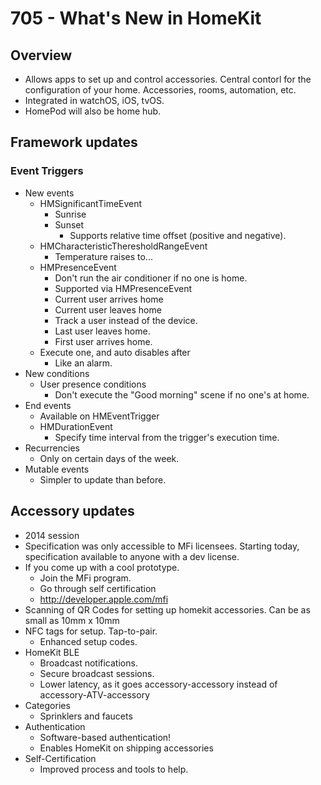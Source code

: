 # 705 - What's New in HomeKit

## Overview

- Allows apps to set up and control accessories. Central contorl for the configuration of your home. Accessories, rooms, automation, etc.
- Integrated in watchOS, iOS, tvOS.
- HomePod will also be home hub.

## Framework updates

### Event Triggers

- New events
  - HMSignificantTimeEvent
    - Sunrise
    - Sunset
      - Supports relative time offset (positive and negative).
  - HMCharacteristicTheresholdRangeEvent
    - Temperature raises to...
  - HMPresenceEvent
    - Don't run the air conditioner if no one is home.
    - Supported via HMPresenceEvent
    - Current user arrives home
    - Current user leaves home
    - Track a user instead of the device.
    - Last user leaves home.
    - First user arrives home.
  - Execute one, and auto disables after
    - Like an alarm.
- New conditions
  - User presence conditions
    - Don't execute the "Good morning" scene if no one's at home.
- End events
  - Available on HMEventTrigger
  - HMDurationEvent
    - Specify time interval from the trigger's execution time.
- Recurrencies
  - Only on certain days of the week.
- Mutable events
  - Simpler to update than before.

## Accessory updates

- 2014 session
- Specification was only accessible to MFi licensees. Starting today, specification available to anyone with a dev license.
- If you come up with a cool prototype.
  - Join the MFi program.
  - Go through self certification
  - http://developer.apple.com/mfi
- Scanning of QR Codes for setting up homekit accessories. Can be as small as 10mm x 10mm
- NFC tags for setup. Tap-to-pair.
  - Enhanced setup codes.
- HomeKit BLE
  - Broadcast notifications.
  - Secure broadcast sessions.
  - Lower latency, as it goes accessory-accessory instead of accessory-ATV-accessory
- Categories
  - Sprinklers and faucets
- Authentication
  - Software-based authentication!
  - Enables HomeKit on shipping accessories
- Self-Certification
  - Improved process and tools to help.

